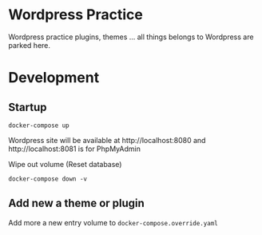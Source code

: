 # Wordpress Practice

Wordpress practice plugins, themes ... all things belongs to Wordpress are parked here.


# Development

## Startup
```
docker-compose up
```

Wordpress site will be available at http://localhost:8080
and http://localhost:8081 is for PhpMyAdmin


Wipe out volume (Reset database)

```
docker-compose down -v
```

## Add new a theme or plugin

Add more a new entry volume to `docker-compose.override.yaml`